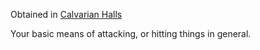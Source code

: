 Obtained in [Calvarian Halls](../../Fluff/World/The%20City/Government%20Buildings%20and%20Agencies/Calvarian%20Halls.md)


Your basic means of attacking, or hitting things in general.